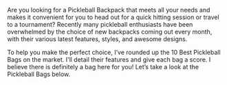 Are you looking for a Pickleball Backpack that meets all your needs and makes it convenient for you to head out for a quick hitting session or travel to a tournament? Recently many pickleball enthusiasts have been overwhelmed by the choice of new backpacks coming out every month, with their various latest features, styles, and awesome designs. 

To help you make the perfect choice, I’ve rounded up the 10 Best Pickleball Bags on the market. I'll detail their features and give each bag a score. I believe there is definitely a bag here for you! Let’s take a look at the Pickleball Bags below.
